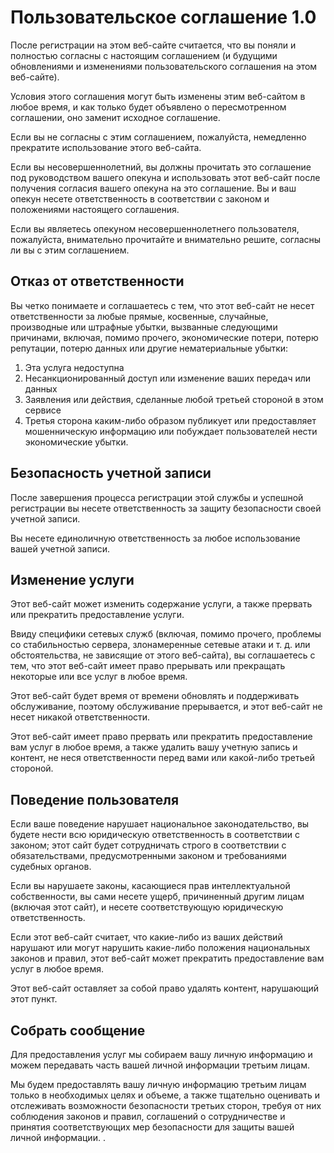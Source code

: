 # Пользовательское соглашение 1.0

После регистрации на этом веб-сайте считается, что вы поняли и полностью согласны с настоящим соглашением (и будущими обновлениями и изменениями пользовательского соглашения на этом веб-сайте).

Условия этого соглашения могут быть изменены этим веб-сайтом в любое время, и как только будет объявлено о пересмотренном соглашении, оно заменит исходное соглашение.

Если вы не согласны с этим соглашением, пожалуйста, немедленно прекратите использование этого веб-сайта.

Если вы несовершеннолетний, вы должны прочитать это соглашение под руководством вашего опекуна и использовать этот веб-сайт после получения согласия вашего опекуна на это соглашение. Вы и ваш опекун несете ответственность в соответствии с законом и положениями настоящего соглашения.

Если вы являетесь опекуном несовершеннолетнего пользователя, пожалуйста, внимательно прочитайте и внимательно решите, согласны ли вы с этим соглашением.

## Отказ от ответственности

Вы четко понимаете и соглашаетесь с тем, что этот веб-сайт не несет ответственности за любые прямые, косвенные, случайные, производные или штрафные убытки, вызванные следующими причинами, включая, помимо прочего, экономические потери, потерю репутации, потерю данных или другие нематериальные убытки:

1. Эта услуга недоступна
1. Несанкционированный доступ или изменение ваших передач или данных
1. Заявления или действия, сделанные любой третьей стороной в этом сервисе
1. Третья сторона каким-либо образом публикует или предоставляет мошенническую информацию или побуждает пользователей нести экономические убытки.

## Безопасность учетной записи

После завершения процесса регистрации этой службы и успешной регистрации вы несете ответственность за защиту безопасности своей учетной записи.

Вы несете единоличную ответственность за любое использование вашей учетной записи.

## Изменение услуги

Этот веб-сайт может изменить содержание услуги, а также прервать или прекратить предоставление услуги.

Ввиду специфики сетевых служб (включая, помимо прочего, проблемы со стабильностью сервера, злонамеренные сетевые атаки и т. д. или обстоятельства, не зависящие от этого веб-сайта), вы соглашаетесь с тем, что этот веб-сайт имеет право прерывать или прекращать некоторые или все услуг в любое время.

Этот веб-сайт будет время от времени обновлять и поддерживать обслуживание, поэтому обслуживание прерывается, и этот веб-сайт не несет никакой ответственности.

Этот веб-сайт имеет право прервать или прекратить предоставление вам услуг в любое время, а также удалить вашу учетную запись и контент, не неся ответственности перед вами или какой-либо третьей стороной.

## Поведение пользователя

Если ваше поведение нарушает национальное законодательство, вы будете нести всю юридическую ответственность в соответствии с законом; этот сайт будет сотрудничать строго в соответствии с обязательствами, предусмотренными законом и требованиями судебных органов.

Если вы нарушаете законы, касающиеся прав интеллектуальной собственности, вы сами несете ущерб, причиненный другим лицам (включая этот сайт), и несете соответствующую юридическую ответственность.

Если этот веб-сайт считает, что какие-либо из ваших действий нарушают или могут нарушить какие-либо положения национальных законов и правил, этот веб-сайт может прекратить предоставление вам услуг в любое время.

Этот веб-сайт оставляет за собой право удалять контент, нарушающий этот пункт.

## Собрать сообщение

Для предоставления услуг мы собираем вашу личную информацию и можем передавать часть вашей личной информации третьим лицам.

Мы будем предоставлять вашу личную информацию третьим лицам только в необходимых целях и объеме, а также тщательно оценивать и отслеживать возможности безопасности третьих сторон, требуя от них соблюдения законов и правил, соглашений о сотрудничестве и принятия соответствующих мер безопасности для защиты вашей личной информации. .
